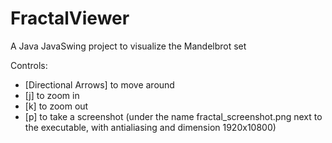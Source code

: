 # FractalViewer
A Java JavaSwing project to visualize the Mandelbrot set

Controls:
* [Directional Arrows] to move around
* [j] to zoom in
* [k] to zoom out
* [p] to take a screenshot (under the name fractal_screenshot.png next to the executable, with antialiasing and dimension 1920x10800)
